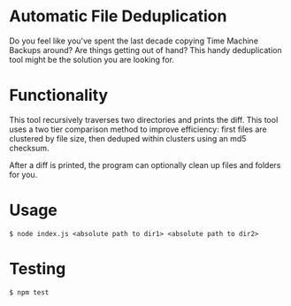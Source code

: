 # Automatic File Deduplication

Do you feel like you've spent the last decade copying Time Machine Backups around? Are things getting out of hand? This handy deduplication tool might be the solution you are looking for.

# Functionality

This tool recursively traverses two directories and prints the diff. This tool uses a two tier comparison method to improve efficiency: first files are clustered by file size, then deduped within clusters using an md5 checksum.

After a diff is printed, the program can optionally clean up files and folders for you.

# Usage

```
$ node index.js <absolute path to dir1> <absolute path to dir2>
```

# Testing

```
$ npm test
```
